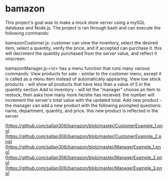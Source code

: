 # bamazon

This project's goal was to make a mock store server using a mySQL database and Node.js. The project is ran through bash and can execute
the following commands:

bamazonCustomer.js:
  customer can view the inventory, select the desired item, select a quantity, verify the price, and if accepted can purchase it.
  this will decriment the quantity purchased from the server value, and reflect it onscreen.
 
 bamazonManager.js:<\n>
  has a menu function that runs many various commands:
    View products for sale - similar to the customer menu, except it is called as a menu item instead of automatically appearing.
    View low stock products - will show all products that have less than a value of 5 in the quantity section
    Add to inventory - will let the "manager" choose an item to restock, then asks how many more he/she has recieved. the number will
    increment the server's total value with the updated total.
    Add new product - the manager can add a new product with the following prompted questions: name, department, quantity, and price.
    this new product is reflected in the server.

[https://github.com/sallan306/bamazon/blob/master/CustomerExample_1.png]
[https://github.com/sallan306/bamazon/blob/master/CustomerExample_2.png]
[https://github.com/sallan306/bamazon/blob/master/ManagerExample_1.png]
[https://github.com/sallan306/bamazon/blob/master/ManagerExample_2.png]
[https://github.com/sallan306/bamazon/blob/master/ManagerExample_3.png]
